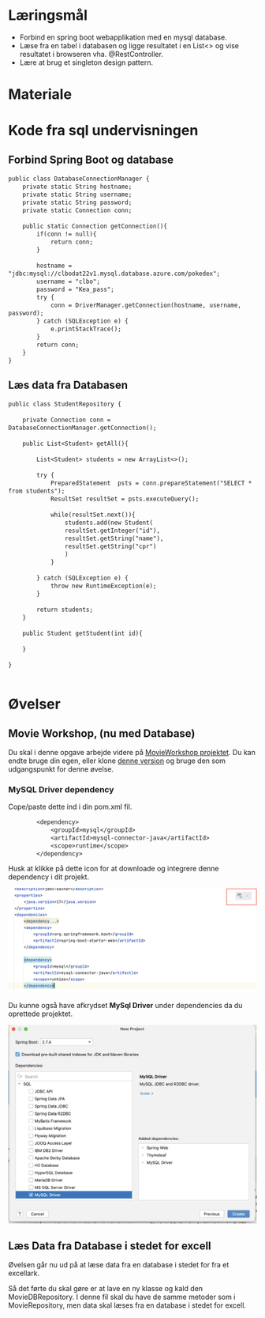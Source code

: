 
# Læringsmål
* Forbind en spring boot webapplikation med en mysql database.
* Læse fra en tabel i databasen og ligge resultatet i en List<> og vise resultatet i browseren vha. @RestController.
* Lære at brug et singleton design pattern. 

# Materiale


# Kode fra sql undervisningen 


## Forbind Spring Boot og database

```
public class DatabaseConnectionManager {
    private static String hostname;
    private static String username;
    private static String password;
    private static Connection conn;

    public static Connection getConnection(){
        if(conn != null){
            return conn;
        }

        hostname = "jdbc:mysql://clbodat22v1.mysql.database.azure.com/pokedex";
        username = "clbo";
        password = "Kea_pass";
        try {
            conn = DriverManager.getConnection(hostname, username, password);
        } catch (SQLException e) {
            e.printStackTrace();
        }
        return conn;
    }
}
```
## Læs data fra Databasen

```
public class StudentRepository {

    private Connection conn = DatabaseConnectionManager.getConnection();

    public List<Student> getAll(){

        List<Student> students = new ArrayList<>();

        try {
            PreparedStatement  psts = conn.prepareStatement("SELECT * from students");
            ResultSet resultSet = psts.executeQuery();

            while(resultSet.next()){
                students.add(new Student(
				resultSet.getInteger("id"),
				resultSet.getString("name"),
				resultSet.getString("cpr")	
				)
            }

        } catch (SQLException e) {
            throw new RuntimeException(e);
        }

        return students;
    }

    public Student getStudent(int id){
		
    }

}


```



 
<!--
### Generer et dump af din database

```
	$ mysqldump --opt -u [uname] -p [pass] [dbname] > [backupfile.sql]
```
-->

#  Øvelser

## Movie Workshop, (nu med Database)
Du skal i denne opgave arbejde videre på [MovieWorkshop projektet](https://clbo.gitbook.io/2_semester_kompendie/spring-introduction-2/ex-movie-facts-workshop). 
Du kan endte bruge din egen, eller klone [denne version](https://github.com/2-semester-programmering/Ex_movieWorkshop.git) og bruge den som udgangspunkt for denne øvelse. 

### MySQL Driver dependency
Cope/paste dette ind i din pom.xml fil.

```
        <dependency>
            <groupId>mysql</groupId>
            <artifactId>mysql-connector-java</artifactId>
            <scope>runtime</scope>
        </dependency>
```
Husk at klikke på dette icon for at downloade og integrere denne dependency i dit projekt.

![](assets/mavandep.png)

Du kunne også have afkrydset **MySql Driver** under dependencies da du oprettede projektet. 

![](assets/MySqlDriver.png)

## Læs Data fra Database i stedet for excell
Øvelsen går nu ud på at læse data fra en database i stedet for fra et excellark. 

Så det førte du skal gøre er at lave en ny klasse og kald den MovieDBRepository. I denne fil skal du have de samme metoder som i MovieRepository, men data skal læses fra en database i stedet for excell. 


